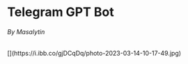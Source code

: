 <h1>Telegram GPT Bot</h1>
<h6>By Masalytin</h6>
[](https://i.ibb.co/gjDCqDq/photo-2023-03-14-10-17-49.jpg)
